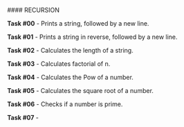 #### RECURSION

**Task #00** - Prints a string, followed by a new line.

**Task #01** - Prints a string in reverse, followed by a new line.

**Task #02** - Calculates the length of a string.

**Task #03** - Calculates factorial of n.

**Task #04** - Calculates the Pow of a number.

**Task #05** - Calculates the square root of a number.

**Task #06** - Checks if a number is prime.

**Task #07** - 
